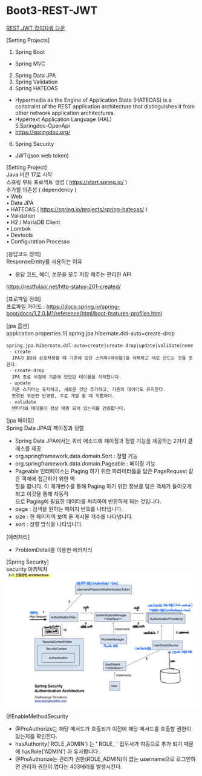 # Boot3-REST-JWT  
[REST JWT 강의자료 다운 ](docs%2FREST%20JWT_202401.pdf)  

[Setting Projects]  
1. Spring Boot  
 - Spring MVC  
2. Spring Data JPA  
3. Spring Validation  
4. Spring HATEOAS  
 - Hypermedia as the Engine of Application State (HATEOAS) is a constraint of the REST application architecture that distinguishes it from other network application architectures.    
 - Hypertext Application Language (HAL)  
5.Springdoc-OpenApi  
 - https://springdoc.org/  
6. Spring Security  
 - JWT(json web token)  

[Setting Project]  
Java 버전 17로 시작  
스프링 부트 프로젝트 생성 ( https://start.spring.io/ )  
추가할 의존성 ( dependency )  
• Web  
• Data JPA  
• HATEOAS  ( https://spring.io/projects/spring-hateoas/ )  
• Validation  
• H2 / MariaDB Client  
• Lombok  
• Devtools  
• Configuration Processo  

[응답코드 정의]  
ResponseEntity를 사용하는 이유  
 - 응답 코드, 헤더, 본문을 모두 저장 해주는 편리한 API  
 
https://restfulapi.net/http-status-201-created/  

[프로파일 정의]  
프로파일 가이드 : https://docs.spring.io/spring-boot/docs/1.2.0.M1/reference/html/boot-features-profiles.html  

[jpa 옵션]  
application.properties 의 spring.jpa.hibernate.ddl-auto=create-drop
```
spring.jpa.hibernate.ddl-auto=create|create-drop|update|validate|none  
 - create  
  JPA가 DB와 상호작용할 때 기존에 있던 스키마(테이블)을 삭제하고 새로 만드는 것을 뜻한다.  
 - create-drop
  JPA 종료 시점에 기존에 있었던 테이블을 삭제합니다.
 - update
  기존 스키마는 유지하고, 새로운 것만 추가하고, 기존의 데이터도 유지한다. 
  변경된 부분만 반영함, 주로 개발 할 때 적합하다.
 - validate
  엔티티와 테이블이 정상 매핑 되어 있는지를 검증합니다.
```  
[jpa 페이징]  
Spring Data JPA의 페이징과 정렬  
 - Spring Data JPA에서는 쿼리 메소드에 페이징과 정렬 기능을 제공하는 2가지 클래스를 제공  
 - org.springframework.data.domain.Sort : 정렬 기능  
 - org.springframework.data.domain.Pageable : 페이징 기능  
 - Pageable 인터페이스는 Paging 하기 위한 파라미터들을 담은 PageRequest 같은 객체에 접근하기 위한 역  
할을 합니다. 이 매개변수를 통해 Paging 하기 위한 정보를 담은 객체가 들어오게 되고 이것을 통해 자동적  
으로 Paging에 필요한 데이터를 처리하여 반환하게 되는 것입니다.  
 - page : 검색을 원하는 페이지 번호를 나타냅니다.  
 - size : 한 페이지의 보여 줄 게시물 개수를 나타냅니다.  
 - sort : 정렬 방식을 나타냅니다.  

[에러처리]  
 - ProblemDetail을 이용한 에러처리 

[Spring Security]  
security 아키텍처  
![security.jpeg](docs%2Fsecurity.jpeg)  

@EnableMethodSecurity  
 - @PreAuthorize는 해당 메서드가 호출되기 이전에 해당 메서드를 호출할 권한이 있는지를 확인한다.  
 - hasAuthority('ROLE_ADMIN') 는 ' ROLE_ ' 접두사가 자동으로 추가 되기 때문에 hasRole('ADMIN') 과 유사합니다 .  
 - @PreAuthorize는 관리자 권한(ROLE_ADMIN)이 없는 username으로 로그인하면 관리자 권한이 없다는 403에러를 발생시킨다.  
